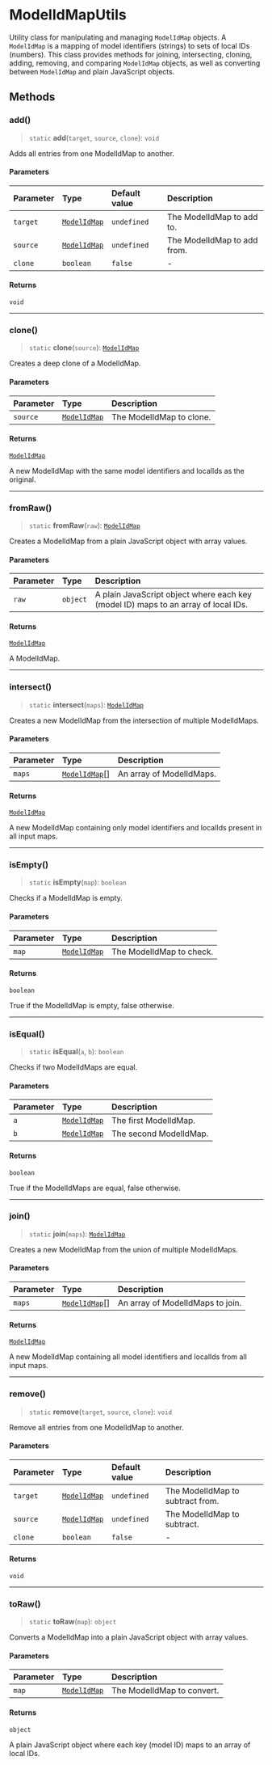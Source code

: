 # ModelIdMapUtils

Utility class for manipulating and managing `ModelIdMap` objects. A `ModelIdMap` is a mapping of model identifiers (strings) to sets of local IDs (numbers). This class provides methods for joining, intersecting, cloning, adding, removing, and comparing `ModelIdMap` objects, as well as converting between `ModelIdMap` and plain JavaScript objects.

## Methods

### add()

> `static` **add**(`target`, `source`, `clone`): `void`

Adds all entries from one ModelIdMap to another.

#### Parameters

| Parameter | Type | Default value | Description |
| :------ | :------ | :------ | :------ |
| `target` | [`ModelIdMap`](../type-aliases/ModelIdMap.md) | `undefined` | The ModelIdMap to add to. |
| `source` | [`ModelIdMap`](../type-aliases/ModelIdMap.md) | `undefined` | The ModelIdMap to add from. |
| `clone` | `boolean` | `false` | - |

#### Returns

`void`

***

### clone()

> `static` **clone**(`source`): [`ModelIdMap`](../type-aliases/ModelIdMap.md)

Creates a deep clone of a ModelIdMap.

#### Parameters

| Parameter | Type | Description |
| :------ | :------ | :------ |
| `source` | [`ModelIdMap`](../type-aliases/ModelIdMap.md) | The ModelIdMap to clone. |

#### Returns

[`ModelIdMap`](../type-aliases/ModelIdMap.md)

A new ModelIdMap with the same model identifiers and localIds as the original.

***

### fromRaw()

> `static` **fromRaw**(`raw`): [`ModelIdMap`](../type-aliases/ModelIdMap.md)

Creates a ModelIdMap from a plain JavaScript object with array values.

#### Parameters

| Parameter | Type | Description |
| :------ | :------ | :------ |
| `raw` | `object` | A plain JavaScript object where each key (model ID) maps to an array of local IDs. |

#### Returns

[`ModelIdMap`](../type-aliases/ModelIdMap.md)

A ModelIdMap.

***

### intersect()

> `static` **intersect**(`maps`): [`ModelIdMap`](../type-aliases/ModelIdMap.md)

Creates a new ModelIdMap from the intersection of multiple ModelIdMaps.

#### Parameters

| Parameter | Type | Description |
| :------ | :------ | :------ |
| `maps` | [`ModelIdMap`](../type-aliases/ModelIdMap.md)[] | An array of ModelIdMaps. |

#### Returns

[`ModelIdMap`](../type-aliases/ModelIdMap.md)

A new ModelIdMap containing only model identifiers and localIds present in all input maps.

***

### isEmpty()

> `static` **isEmpty**(`map`): `boolean`

Checks if a ModelIdMap is empty.

#### Parameters

| Parameter | Type | Description |
| :------ | :------ | :------ |
| `map` | [`ModelIdMap`](../type-aliases/ModelIdMap.md) | The ModelIdMap to check. |

#### Returns

`boolean`

True if the ModelIdMap is empty, false otherwise.

***

### isEqual()

> `static` **isEqual**(`a`, `b`): `boolean`

Checks if two ModelIdMaps are equal.

#### Parameters

| Parameter | Type | Description |
| :------ | :------ | :------ |
| `a` | [`ModelIdMap`](../type-aliases/ModelIdMap.md) | The first ModelIdMap. |
| `b` | [`ModelIdMap`](../type-aliases/ModelIdMap.md) | The second ModelIdMap. |

#### Returns

`boolean`

True if the ModelIdMaps are equal, false otherwise.

***

### join()

> `static` **join**(`maps`): [`ModelIdMap`](../type-aliases/ModelIdMap.md)

Creates a new ModelIdMap from the union of multiple ModelIdMaps.

#### Parameters

| Parameter | Type | Description |
| :------ | :------ | :------ |
| `maps` | [`ModelIdMap`](../type-aliases/ModelIdMap.md)[] | An array of ModelIdMaps to join. |

#### Returns

[`ModelIdMap`](../type-aliases/ModelIdMap.md)

A new ModelIdMap containing all model identifiers and localIds from all input maps.

***

### remove()

> `static` **remove**(`target`, `source`, `clone`): `void`

Remove all entries from one ModelIdMap to another.

#### Parameters

| Parameter | Type | Default value | Description |
| :------ | :------ | :------ | :------ |
| `target` | [`ModelIdMap`](../type-aliases/ModelIdMap.md) | `undefined` | The ModelIdMap to subtract from. |
| `source` | [`ModelIdMap`](../type-aliases/ModelIdMap.md) | `undefined` | The ModelIdMap to subtract. |
| `clone` | `boolean` | `false` | - |

#### Returns

`void`

***

### toRaw()

> `static` **toRaw**(`map`): `object`

Converts a ModelIdMap into a plain JavaScript object with array values.

#### Parameters

| Parameter | Type | Description |
| :------ | :------ | :------ |
| `map` | [`ModelIdMap`](../type-aliases/ModelIdMap.md) | The ModelIdMap to convert. |

#### Returns

`object`

A plain JavaScript object where each key (model ID) maps to an array of local IDs.
